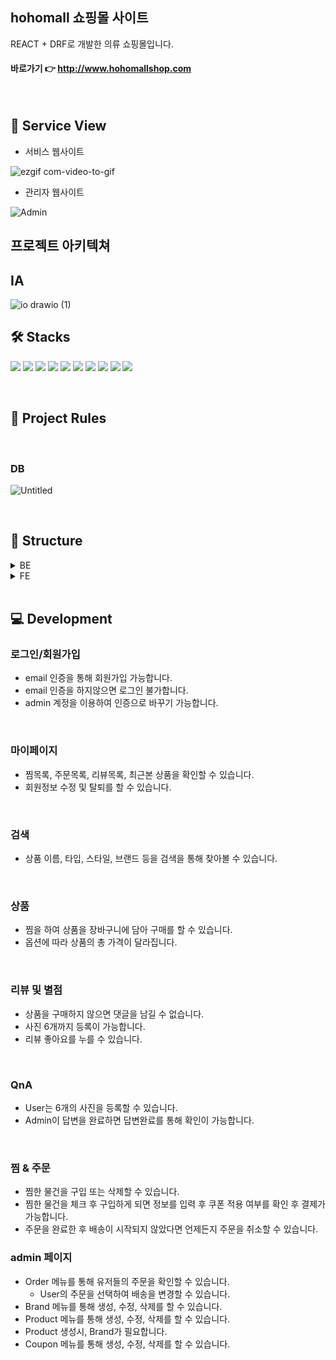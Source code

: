 ## hohomall 쇼핑몰 사이트
REACT + DRF로 개발한 의류 쇼핑몰입니다.

 #### 바로가기 👉 http://www.hohomallshop.com

</br>


## 🌠 Service View

+ 서비스 웹사이트

![ezgif com-video-to-gif](https://github.com/honge7694/hohomall/assets/76715487/518af87b-b0b0-407c-ab52-698439485dd6)

 


+ 관리자 웹사이트

 ![Admin](https://github.com/honge7694/hohomall/assets/76715487/c2c31803-575b-44c9-ac16-e5361c3b52da)

  


## 프로젝트 아키텍쳐


## IA

![io drawio (1)](https://github.com/honge7694/hohomall/assets/76715487/3ebeabb7-e167-4bbc-9f6d-8766467a3a83)




## 🛠 Stacks

<img src="https://img.shields.io/badge/Python-3776AB?style=for-the-badge&logo=Python&logoColor=white"> <img src="https://img.shields.io/badge/Django-092E20?style=for-the-badge&logo=Django&logoColor=white"> <img src="https://img.shields.io/badge/Django_rest_framework-A50E15?style=for-the-badge&logo=Django&logoColor=white">  <img src="https://img.shields.io/badge/Ubuntu-E95420?style=for-the-badge&logo=Ubuntu&logoColor=white">  <img src="https://img.shields.io/badge/NGINX-009639?style=for-the-badge&logo=NGINX&logoColor=white"> <img src="https://img.shields.io/badge/Amazon_Lightsail-ff9900?style=for-the-badge&logo=AmazonEC2&logoColor=white"> <img src="https://img.shields.io/badge/React-569A31?style=for-the-badge&logo=react&logoColor=white"> <img src="https://img.shields.io/badge/Ant design-0170FE?style=for-the-badge&logo=antdesign&logoColor=white"> <img src="https://img.shields.io/badge/MySQL-4479A1?style=for-the-badge&logo=mysql&logoColor=white"> <img src="https://img.shields.io/badge/jwt-4479A1?style=for-the-badge&logoColor=pink"> 


</br>

## 🤝 Project Rules
</br>

###  DB
![Untitled](https://github.com/honge7694/hohomall/assets/76715487/a12468f8-dc60-4d15-97ef-d68f7385eda1)


</br>


## 📂 Structure
<details>
  <summary>BE</summary>
  
  ```
  📦backend
   ┣ 📂account
   ┃ ┣ 📜admin.py
   ┃ ┣ 📜apps.py
   ┃ ┣ 📜models.py
   ┃ ┣ 📜serializers.py
   ┃ ┣ 📜urls.py
   ┃ ┣ 📜views.py
   ┣ 📂board
   ┃ ┣ 📜admin.py
   ┃ ┣ 📜apps.py
   ┃ ┣ 📜models.py
   ┃ ┣ 📜serializers.py
   ┃ ┣ 📜urls.py
   ┃ ┣ 📜views.py
   ┣ 📂config
   ┃ ┣ 📂settings
   ┃ ┃ ┣ 📜common.py
   ┃ ┃ ┣ 📜dev.py
   ┃ ┃ ┗ 📜prod.py
   ┃ ┣ 📜asgi.py
   ┃ ┣ 📜urls.py
   ┃ ┣ 📜wsgi.py
   ┣ 📂coupon
   ┃ ┣ 📜admin.py
   ┃ ┣ 📜apps.py
   ┃ ┣ 📜models.py
   ┃ ┣ 📜serializers.py
   ┃ ┣ 📜urls.py
   ┃ ┣ 📜views.py
   ┣ 📂media
   ┃ ┣ 📂account
   ┃ ┣ 📂coupons
   ┃ ┣ 📂product
   ┃ ┣ 📂question
   ┣ 📂order
   ┃ ┣ 📜admin.py
   ┃ ┣ 📜apps.py
   ┃ ┣ 📜models.py
   ┃ ┣ 📜serializers.py
   ┃ ┣ 📜urls.py
   ┃ ┣ 📜views.py
   ┣ 📂product
   ┃ ┣ 📜admin.py
   ┃ ┣ 📜apps.py
   ┃ ┣ 📜models.py
   ┃ ┣ 📜serializers.py
   ┃ ┣ 📜tests.py
   ┃ ┣ 📜urls.py
   ┃ ┣ 📜views.py
   ┗ 📂review
     ┣ 📜admin.py
     ┣ 📜apps.py
     ┣ 📜models.py
     ┣ 📜permissions.py
     ┣ 📜serializers.py
     ┣ 📜tests.py
     ┣ 📜urls.py
     ┗ 📜views.py
  ```
</details>

<details>
  <summary>FE</summary>

  ```
📦frontend
 ┣ 📂public
 ┃ ┣ 📜favicon.ico
 ┃ ┣ 📜index.html
 ┃ ┣ 📜logo192.png
 ┃ ┣ 📜logo512.png
 ┃ ┣ 📜manifest.json
 ┃ ┗ 📜robots.txt
 ┣ 📂src
 ┃ ┣ 📂assets
 ┃ ┃ ┣ 📂images
 ┃ ┃ ┗ 📂styles
 ┃ ┃ ┃ ┣ 📜main.css
 ┃ ┃ ┃ ┣ 📜responsive.css
 ┃ ┃ ┃ ┗ 📜scroll.css
 ┃ ┣ 📂components
 ┃ ┃ ┣ 📂admin
 ┃ ┃ ┃ ┣ 📜AdminBrandDetail.js
 ┃ ┃ ┃ ┣ 📜AdminBrandEdit.js
 ┃ ┃ ┃ ┣ 📜AdminBrandList.js
 ┃ ┃ ┃ ┣ 📜AdminBrandNew.js
 ┃ ┃ ┃ ┣ 📜AdminOrderList.js
 ┃ ┃ ┃ ┣ 📜AdminProductEdit.js
 ┃ ┃ ┃ ┣ 📜AdminProductList.js
 ┃ ┃ ┃ ┣ 📜AdminProductNew.js
 ┃ ┃ ┃ ┣ 📜AdminUserList.js
 ┃ ┃ ┃ ┗ 📜AdminUserModal.js
 ┃ ┃ ┣ 📂board
 ┃ ┃ ┃ ┣ 📜AnswerDetail.js
 ┃ ┃ ┃ ┣ 📜AnswerEdit.js
 ┃ ┃ ┃ ┣ 📜AnswerWrite.js
 ┃ ┃ ┃ ┣ 📜BoardList.js
 ┃ ┃ ┃ ┣ 📜QuestionDetail.js
 ┃ ┃ ┃ ┣ 📜QuestionEdit.js
 ┃ ┃ ┃ ┗ 📜QuestionWrite.js
 ┃ ┃ ┣ 📂cart
 ┃ ┃ ┣ 📂coupon
 ┃ ┃ ┃ ┣ 📜Coupon.js
 ┃ ┃ ┃ ┣ 📜CouponEdit.js
 ┃ ┃ ┃ ┗ 📜CouponNew.js
 ┃ ┃ ┣ 📂layout
 ┃ ┃ ┃ ┣ 📜Footer.js
 ┃ ┃ ┃ ┣ 📜Header.js
 ┃ ┃ ┃ ┣ 📜Home.js
 ┃ ┃ ┃ ┣ 📜Main.js
 ┃ ┃ ┃ ┗ 📜Sidenav.js
 ┃ ┃ ┣ 📂order
 ┃ ┃ ┃ ┗ 📜OrderHistoryList.js
 ┃ ┃ ┣ 📂product
 ┃ ┃ ┃ ┣ 📜ProductDetail.js
 ┃ ┃ ┃ ┣ 📜ProductList.js
 ┃ ┃ ┃ ┣ 📜ProductReview.js
 ┃ ┃ ┃ ┣ 📜ProductReviewEditModal.js
 ┃ ┃ ┃ ┗ 📜WishListModal.js
 ┃ ┃ ┣ 📂profile
 ┃ ┃ ┃ ┣ 📜RecentViewed.js
 ┃ ┃ ┃ ┣ 📜UserDelete.js
 ┃ ┃ ┃ ┣ 📜UserInfoEdit.js
 ┃ ┃ ┃ ┣ 📜UserPasswordEdit.js
 ┃ ┃ ┃ ┣ 📜UserProfile.js
 ┃ ┃ ┃ ┣ 📜UserProfileCartList.js
 ┃ ┃ ┃ ┣ 📜UserProfileOrderList.js
 ┃ ┃ ┃ ┗ 📜UserProfileReviewList.js
 ┃ ┃ ┣ 📜AppLayout.js
 ┃ ┃ ┗ 📜index.js
 ┃ ┣ 📂pages
 ┃ ┃ ┣ 📂admin
 ┃ ┃ ┃ ┣ 📜AdminBrandDetailPage.js
 ┃ ┃ ┃ ┣ 📜AdminBrandEditPage.js
 ┃ ┃ ┃ ┣ 📜AdminBrandListPage.js
 ┃ ┃ ┃ ┣ 📜AdminBrandNewPage.js
 ┃ ┃ ┃ ┣ 📜AdminOrderDetailPage.js
 ┃ ┃ ┃ ┣ 📜AdminOrderPage.js
 ┃ ┃ ┃ ┣ 📜AdminProductEditPage.js
 ┃ ┃ ┃ ┣ 📜AdminProductListPage.js
 ┃ ┃ ┃ ┣ 📜AdminProductNewPage.js
 ┃ ┃ ┃ ┣ 📜AdminUserListPage.js
 ┃ ┃ ┃ ┗ 📜index.js
 ┃ ┃ ┣ 📂board
 ┃ ┃ ┃ ┣ 📜AnswerEditPage.js
 ┃ ┃ ┃ ┣ 📜AnswerPage.js
 ┃ ┃ ┃ ┣ 📜AnswerWritePage.js
 ┃ ┃ ┃ ┣ 📜BoardListPage.js
 ┃ ┃ ┃ ┣ 📜index.js
 ┃ ┃ ┃ ┣ 📜QuestionEditPage.js
 ┃ ┃ ┃ ┣ 📜QuestionPage.js
 ┃ ┃ ┃ ┗ 📜QuestionWritePage.js
 ┃ ┃ ┣ 📂cart
 ┃ ┃ ┃ ┣ 📜CartList.js
 ┃ ┃ ┃ ┗ 📜index.js
 ┃ ┃ ┣ 📂coupon
 ┃ ┃ ┃ ┣ 📜CouponEditPage.js
 ┃ ┃ ┃ ┣ 📜CouponNewPage.js
 ┃ ┃ ┃ ┣ 📜CouponPage.js
 ┃ ┃ ┃ ┗ 📜index.js
 ┃ ┃ ┣ 📂order
 ┃ ┃ ┃ ┣ 📜index.js
 ┃ ┃ ┃ ┣ 📜Order.js
 ┃ ┃ ┃ ┣ 📜OrderHistory.js
 ┃ ┃ ┃ ┣ 📜OrderHistoryDetail.js
 ┃ ┃ ┃ ┗ 📜OrderHistoryList.js
 ┃ ┃ ┣ 📂product
 ┃ ┃ ┃ ┣ 📜index.js
 ┃ ┃ ┃ ┣ 📜Product.js
 ┃ ┃ ┃ ┣ 📜ProductDetail.js
 ┃ ┃ ┃ ┣ 📜ProductSearchPage.js
 ┃ ┃ ┃ ┗ 📜ProductSubType.js
 ┃ ┃ ┣ 📜HomePage.js
 ┃ ┃ ┣ 📜index.js
 ┃ ┃ ┣ 📜Profile.js
 ┃ ┃ ┣ 📜SignIn.js
 ┃ ┃ ┗ 📜SignUp.js
 ┃ ┣ 📂utils
 ┃ ┃ ┗ 📜useLocalStorage.js
 ┃ ┣ 📜api.js
 ┃ ┣ 📜Constants.js
 ┃ ┣ 📜index.js
 ┃ ┣ 📜index.scss
 ┃ ┣ 📜logo.svg
 ┃ ┣ 📜reportWebVitals.js
 ┃ ┣ 📜setupTests.js
 ┃ ┣ 📜state.js
 ┃ ┗ 📜store.js
 ┣ 📜.env
 ┣ 📜.gitignore
 ┣ 📜jsconfig.json
 ┣ 📜package-lock.json
 ┣ 📜package.json
 ┗ 📜README.md
  ```
  
</details>
</br>


## 💻 Development

### 로그인/회원가입
+ email 인증을 통해 회원가입 가능합니다.
 + email 인증을 하지않으면 로그인 불가합니다.
 + admin 계정을 이용하여 인증으로 바꾸기 가능합니다.

</br>

### 마이페이지
+ 찜목록, 주문목록, 리뷰목록, 최근본 상품을 확인할 수 있습니다.
+ 회원정보 수정 및 탈퇴를 할 수 있습니다.

</br>

### 검색
+ 상품 이름, 타입, 스타일, 브랜드 등을 검색을 통해 찾아볼 수 있습니다.

</br>

### 상품
+ 찜을 하여 상품을 장바구니에 담아 구매를 할 수 있습니다.
+ 옵션에 따라 상품의 총 가격이 달라집니다.

</br>

### 리뷰 및 별점
+ 상품을 구매하지 않으면 댓글을 남길 수 없습니다.
+ 사진 6개까지 등록이 가능합니다.
+ 리뷰 좋아요를 누를 수 있습니다.

</br>

### QnA
+ User는 6개의 사진을 등록할 수 있습니다.
+ Admin이 답변을 완료하면 답변완료를 통해 확인이 가능합니다.

</br>

### 찜 & 주문 
+ 찜한 물건을 구입 또는 삭제할 수 있습니다.
+ 찜한 물건을 체크 후 구입하게 되면 정보를 입력 후 쿠폰 적용 여부를 확인 후 결제가 가능합니다.
+ 주문을 완료한 후 배송이 시작되지 않았다면 언제든지 주문을 취소할 수 있습니다.


### admin 페이지
+ Order 메뉴를 통해 유저들의 주문을 확인할 수 있습니다.
  + User의 주문을 선택하여 배송을 변경할 수 있습니다.
+ Brand 메뉴를 통해 생성, 수정, 삭제를 할 수 있습니다.
+ Product 메뉴를 통해 생성, 수정, 삭제를 할 수 있습니다.
 + Product 생성시, Brand가 필요합니다.
+ Coupon 메뉴를 통해 생성, 수정, 삭제를 할 수 있습니다.


</br>

